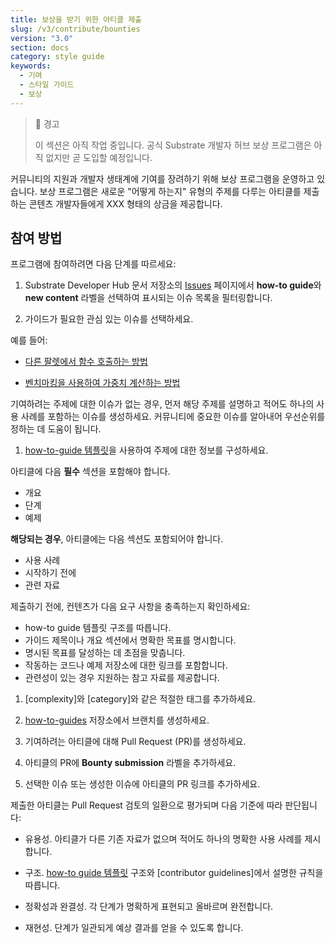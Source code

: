 ```yaml
---
title: 보상을 받기 위한 아티클 제출
slug: /v3/contribute/bounties
version: "3.0"
section: docs
category: style guide
keywords:
  - 기여
  - 스타일 가이드
  - 보상
---
```


> 🚧 경고
>
> 이 섹션은 아직 작업 중입니다. 공식 Substrate 개발자 허브 보상 프로그램은 아직 없지만 곧 도입할 예정입니다.

커뮤니티의 지원과 개발자 생태계에 기여를 장려하기 위해 보상 프로그램을 운영하고 있습니다.
보상 프로그램은 새로운 "어떻게 하는지" 유형의 주제를 다루는 아티클를 제출하는 콘텐츠 개발자들에게 XXX 형태의 상금을 제공합니다.

## 참여 방법

프로그램에 참여하려면 다음 단계를 따르세요:

1. Substrate Developer Hub 문서 저장소의 [Issues](https://github.com/substrate-developer-hub/substrate-docs/issues) 페이지에서 **how-to guide**와 **new content** 라벨을 선택하여 표시되는 이슈 목록을 필터링합니다.

1. 가이드가 필요한 관심 있는 이슈를 선택하세요.

예를 들어:

- [다른 팔렛에서 함수 호출하는 방법](https://github.com/substrate-developer-hub/substrate-docs/issues/75)

- [벤치마킹을 사용하여 가중치 계산하는 방법](https://github.com/substrate-developer-hub/substrate-docs/issues/88)

기여하려는 주제에 대한 이슈가 없는 경우, 먼저 해당 주제를 설명하고 적어도 하나의 사용 사례를 포함하는 이슈를 생성하세요. 커뮤니티에 중요한 이슈를 알아내어 우선순위를 정하는 데 도움이 됩니다.

1. [how-to-guide 템플릿](https://github.com/substrate-developer-hub/substrate-docs/blob/main/static/assets/contribute-templates/how-to-template.md)을 사용하여 주제에 대한 정보를 구성하세요.

아티클에 다음 **필수** 섹션을 포함해야 합니다.

- 개요
- 단계
- 예제

**해당되는 경우**, 아티클에는 다음 섹션도 포함되어야 합니다.

- 사용 사례
- 시작하기 전에
- 관련 자료

제출하기 전에, 컨텐츠가 다음 요구 사항을 충족하는지 확인하세요:

- how-to guide 템플릿 구조를 따릅니다.
- 가이드 제목이나 개요 섹션에서 명확한 목표를 명시합니다.
- 명시된 목표를 달성하는 데 초점을 맞춥니다.
- 작동하는 코드나 예제 저장소에 대한 링크를 포함합니다.
- 관련성이 있는 경우 지원하는 참고 자료를 제공합니다.

1. [complexity]와 [category]와 같은 적절한 태그를 추가하세요.

1. [how-to-guides](https://github.com/substrate-developer-hub/substrate-docs/blob/main/content/md/en/docs/reference/how-to-guides/index.md) 저장소에서 브랜치를 생성하세요.

1. 기여하려는 아티클에 대해 Pull Request (PR)를 생성하세요.

1. 아티클의 PR에 **Bounty submission** 라벨을 추가하세요.

1. 선택한 이슈 또는 생성한 이슈에 아티클의 PR 링크를 추가하세요.

제출한 아티클는 Pull Request 검토의 일환으로 평가되며 다음 기준에 따라 판단됩니다:

- 유용성. 아티클가 다른 기존 자료가 없으며 적어도 하나의 명확한 사용 사례를 제시합니다.

- 구조. [how-to guide 템플릿](https://github.com/substrate-developer-hub/substrate-docs/blob/main/static/assets/contribute-templates/how-to-template.md) 구조와 [contributor guidelines]에서 설명한 규칙을 따릅니다.

- 정확성과 완결성. 각 단계가 명확하게 표현되고 올바르며 완전합니다.

- 재현성. 단계가 일관되게 예상 결과를 얻을 수 있도록 합니다.